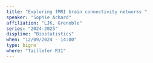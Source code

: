 ```yaml
---
title: "Exploring fMRI brain connectivity networks "
speaker: "Sophie Achard"
affiliation: "LJK, Grenoble"
series: "2024-2025"
displine: "Biostatistics"
when: "12/09/2024 - 14:00"
type: bigre
where: "Taillefer R31"
---
```

